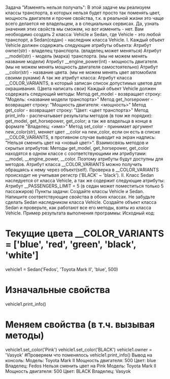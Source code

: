 Задача "Изменять нельзя получать":
В этой задаче мы реализуем классы транспорта, в которых нельзя будет просто так поменять цвет, мощность двигателя и прочие свойства, т.к. в реальной жизни это чаще всего делается не владельцем, а в специальных сервисах. Да, узнать значения этих свойств мы сможем, но вот изменить - нет.
Вам необходимо создать 2 класса: Vehicle и Sedan, где Vehicle - это любой транспорт, а Sedan(седан) - наследник класса Vehicle.
I. Каждый объект Vehicle должен содержать следующие атрибуты объекта:
Атрибут owner(str) - владелец транспорта. (владелец может меняться)
Атрибут __model(str) - модель (марка) транспорта. (мы не можем менять название модели)
Атрибут __engine_power(int) - мощность двигателя. (мы не можем менять мощность двигателя самостоятельно)
Атрибут __color(str) - название цвета. (мы не можем менять цвет автомобиля своими руками)
А так же атрибут класса:
Атрибут класса __COLOR_VARIANTS, в который записан список допустимых цветов для окрашивания. (Цвета написать свои)
Каждый объект Vehicle должен содержать следующий методы:
Метод get_model - возвращает строку: "Модель: <название модели транспорта>"
Метод get_horsepower - возвращает строку: "Мощность двигателя: <мощность>"
Метод get_color - возвращает строку: "Цвет: <цвет транспорта>"
Метод print_info - распечатывает результаты методов (в том же порядке): get_model, get_horsepower, get_color; а так же владельца в конце в формате "Владелец: <имя>"
Метод set_color - принимает аргумент new_color(str), меняет цвет __color на new_color, если он есть в списке __COLOR_VARIANTS, в противном случае выводит на экран надпись: "Нельзя сменить цвет на <новый цвет>".
Взаимосвязь методов и скрытых атрибутов:
Методы get_model, get_horsepower, get_color находятся в одном классе с соответствующими им атрибутами: __model, __engine_power, __color. Поэтому атрибуты будут доступны для методов.
Атрибут класса __COLOR_VARIANTS можно получить обращаясь к нему через объект(self).
Проверка в __COLOR_VARIANTS происходит не учитывая регистр ('BLACK' ~ 'black').
II. Класс Sedan наследуется от класса Vehicle, а так же содержит следующие атрибуты:
Атрибут __PASSENGERS_LIMIT = 5 (в седан может поместиться только 5 пассажиров)
Пункты задачи:
Создайте классы Vehicle и Sedan.
Напишите соответствующие свойства в обоих классах.
Не забудьте сделать Sedan наследником класса Vehicle.
Создайте объект класса Sedan и проверьте, как работают все его методы, взяты из класса Vehicle.
Пример результата выполнения программы:
Исходный код:
# Текущие цвета __COLOR_VARIANTS = ['blue', 'red', 'green', 'black', 'white']
vehicle1  = Sedan('Fedos', 'Toyota Mark II', 'blue', 500)
# Изначальные свойства
vehicle1.print_info()
# Меняем свойства (в т.ч. вызывая методы)
vehicle1.set_color('Pink')
vehicle1.set_color('BLACK')
vehicle1.owner = 'Vasyok'
#Проверяем что поменялось
vehicle1.print_info()
Вывод на консоль:
Модель: Toyota Mark II
Мощность двигателя: 500
Цвет: blue
Владелец: Fedos
Нельзя сменить цвет на Pink
Модель: Toyota Mark II
Мощность двигателя: 500
Цвет: BLACK
Владелец: Vasyok
